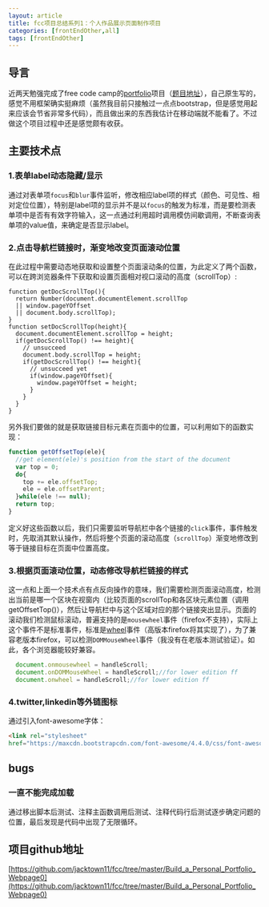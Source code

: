 ```yaml
---
layout: article
title: fcc项目总结系列1：个人作品展示页面制作项目
categories: [frontEndOther,all]
tags: [frontEndOther]
---
```

## 导言
近两天勉强完成了free code camp的[portfolio](https://codepen.io/jacktown/full/eRrYyJ/)项目（[题目地址](https://freecodecamp.cn/challenges/build-a-personal-portfolio-webpage)），自己原生写的，感觉不用框架确实挺麻烦（虽然我目前只接触过一点点bootstrap，但是感觉用起来应该会节省非常多代码），而且做出来的东西我估计在移动端就不能看了。不过做这个项目过程中还是感觉颇有收获。
## 主要技术点
### 1.表单label动态隐藏/显示
通过对表单项`focus`和`blur`事件监听，修改相应label项的样式（颜色、可见性、相对定位位置），特别是label项的显示并不是以`focus`的触发为标准，而是要检测表单项中是否有有效字符输入，这一点通过利用超时调用模仿间歇调用，不断查询表单项的value值，来确定是否显示label。
### 2.点击导航栏链接时，渐变地改变页面滚动位置
在此过程中需要动态地获取和设置整个页面滚动条的位置，为此定义了两个函数，可以在跨浏览器条件下获取和设置页面相对视口滚动的高度（scrollTop）:
```
function getDocScrollTop(){
  return Number(document.documentElement.scrollTop 
  || window.pageYOffset 
  || document.body.scrollTop);
}
function setDocScrollTop(height){
  document.documentElement.scrollTop = height;
  if(getDocScrollTop() !== height){
    // unsucceed
    document.body.scrollTop = height;
    if(getDocScrollTop() !== height){
      // unsucceed yet
      if(window.pageYOffset){
        window.pageYOffset = height;
      }
    }
  }
}
```
另外我们要做的就是获取链接目标元素在页面中的位置，可以利用如下的函数实现：
```javascript
function getOffsetTop(ele){
  //get element(ele)'s position from the start of the document
  var top = 0;
  do{
    top += ele.offsetTop;
    ele = ele.offsetParent;
  }while(ele !== null);
  return top;
}
```
定义好这些函数以后，我们只需要监听导航栏中各个链接的`click`事件，事件触发时，先取消其默认操作，然后将整个页面的滚动高度（`scrollTop`）渐变地修改到等于链接目标在页面中位置高度。
### 3.根据页面滚动位置，动态修改导航栏链接的样式
这一点和上面一个技术点有点反向操作的意味，我们需要检测页面滚动高度，检测出当前是哪一个区块在视窗内（比较页面的scrollTop和各区块元素位置（调用getOffsetTop()），然后让导航栏中与这个区域对应的那个链接突出显示。页面的滚动我们检测鼠标滚动，普遍支持的是`mousewheel`事件（firefox不支持），实际上这个事件不是标准事件，标准是[wheel](https://developer.mozilla.org/en-US/docs/Web/Events/wheel)事件（高版本firefox将其实现了），为了兼容老版本firefox，可以检测`DOMMouseWheel`事件（我没有在老版本测试验证）。如此，各个浏览器能较好兼容。
```javascript
  document.onmousewheel = handleScroll;
  document.onDOMMouseWheel = handleScroll;//for lower edition ff
  document.onwheel = handleScroll;//for lower edition ff
```
### 4.twitter,linkedin等外链图标
通过引入font-awesome字体：
```html
<link rel="stylesheet" 
href="https://maxcdn.bootstrapcdn.com/font-awesome/4.4.0/css/font-awesome.min.css">  
```
## bugs
### 一直不能完成加载
通过移出脚本后测试、注释主函数调用后测试、注释代码行后测试逐步确定问题的位置，最后发现是代码中出现了无限循环。
## 项目github地址
[https://github.com/jacktown11/fcc/tree/master/Build_a_Personal_Portfolio_Webpage0](https://github.com/jacktown11/fcc/tree/master/Build_a_Personal_Portfolio_Webpage0)